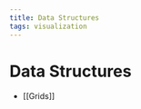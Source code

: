 ```yaml
---
title: Data Structures
tags: visualization
---
```


# Data Structures
- [[Grids]]
































































